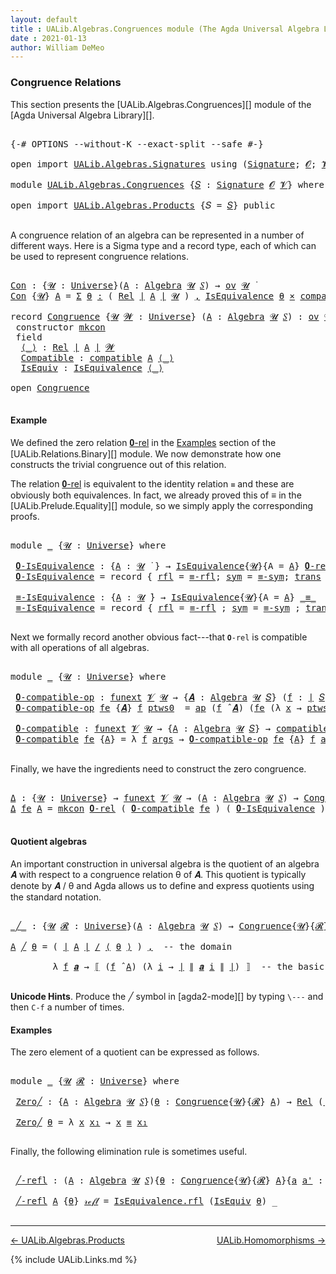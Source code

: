 ```yaml
---
layout: default
title : UALib.Algebras.Congruences module (The Agda Universal Algebra Library)
date : 2021-01-13
author: William DeMeo
---
```


### <a id="congruence-relations">Congruence Relations</a>

This section presents the [UALib.Algebras.Congruences][] module of the [Agda Universal Algebra Library][].

<pre class="Agda">

<a id="326" class="Symbol">{-#</a> <a id="330" class="Keyword">OPTIONS</a> <a id="338" class="Pragma">--without-K</a> <a id="350" class="Pragma">--exact-split</a> <a id="364" class="Pragma">--safe</a> <a id="371" class="Symbol">#-}</a>

<a id="376" class="Keyword">open</a> <a id="381" class="Keyword">import</a> <a id="388" href="UALib.Algebras.Signatures.html" class="Module">UALib.Algebras.Signatures</a> <a id="414" class="Keyword">using</a> <a id="420" class="Symbol">(</a><a id="421" href="UALib.Algebras.Signatures.html#1377" class="Function">Signature</a><a id="430" class="Symbol">;</a> <a id="432" href="universes.html#613" class="Generalizable">𝓞</a><a id="433" class="Symbol">;</a> <a id="435" href="universes.html#617" class="Generalizable">𝓥</a><a id="436" class="Symbol">)</a>

<a id="439" class="Keyword">module</a> <a id="446" href="UALib.Algebras.Congruences.html" class="Module">UALib.Algebras.Congruences</a> <a id="473" class="Symbol">{</a><a id="474" href="UALib.Algebras.Congruences.html#474" class="Bound">𝑆</a> <a id="476" class="Symbol">:</a> <a id="478" href="UALib.Algebras.Signatures.html#1377" class="Function">Signature</a> <a id="488" href="universes.html#613" class="Generalizable">𝓞</a> <a id="490" href="universes.html#617" class="Generalizable">𝓥</a><a id="491" class="Symbol">}</a> <a id="493" class="Keyword">where</a>

<a id="500" class="Keyword">open</a> <a id="505" class="Keyword">import</a> <a id="512" href="UALib.Algebras.Products.html" class="Module">UALib.Algebras.Products</a> <a id="536" class="Symbol">{</a><a id="537" class="Argument">𝑆</a> <a id="539" class="Symbol">=</a> <a id="541" href="UALib.Algebras.Congruences.html#474" class="Bound">𝑆</a><a id="542" class="Symbol">}</a> <a id="544" class="Keyword">public</a>

</pre>

A congruence relation of an algebra can be represented in a number of different ways.  Here is a Sigma type and a record type, each of which can be used to represent congruence relations.

<pre class="Agda">

<a id="Con"></a><a id="767" href="UALib.Algebras.Congruences.html#767" class="Function">Con</a> <a id="771" class="Symbol">:</a> <a id="773" class="Symbol">{</a><a id="774" href="UALib.Algebras.Congruences.html#774" class="Bound">𝓤</a> <a id="776" class="Symbol">:</a> <a id="778" href="universes.html#551" class="Function">Universe</a><a id="786" class="Symbol">}(</a><a id="788" href="UALib.Algebras.Congruences.html#788" class="Bound">A</a> <a id="790" class="Symbol">:</a> <a id="792" href="UALib.Algebras.Algebras.html#771" class="Function">Algebra</a> <a id="800" href="UALib.Algebras.Congruences.html#774" class="Bound">𝓤</a> <a id="802" href="UALib.Algebras.Congruences.html#474" class="Bound">𝑆</a><a id="803" class="Symbol">)</a> <a id="805" class="Symbol">→</a> <a id="807" href="UALib.Algebras.Products.html#2091" class="Function">ov</a> <a id="810" href="UALib.Algebras.Congruences.html#774" class="Bound">𝓤</a> <a id="812" href="universes.html#758" class="Function Operator">̇</a>
<a id="814" href="UALib.Algebras.Congruences.html#767" class="Function">Con</a> <a id="818" class="Symbol">{</a><a id="819" href="UALib.Algebras.Congruences.html#819" class="Bound">𝓤</a><a id="820" class="Symbol">}</a> <a id="822" href="UALib.Algebras.Congruences.html#822" class="Bound">A</a> <a id="824" class="Symbol">=</a> <a id="826" href="MGS-MLTT.html#3074" class="Function">Σ</a> <a id="828" href="UALib.Algebras.Congruences.html#828" class="Bound">θ</a> <a id="830" href="MGS-MLTT.html#3074" class="Function">꞉</a> <a id="832" class="Symbol">(</a> <a id="834" href="UALib.Relations.Binary.html#1475" class="Function">Rel</a> <a id="838" href="UALib.Prelude.Preliminaries.html#11658" class="Function Operator">∣</a> <a id="840" href="UALib.Algebras.Congruences.html#822" class="Bound">A</a> <a id="842" href="UALib.Prelude.Preliminaries.html#11658" class="Function Operator">∣</a> <a id="844" href="UALib.Algebras.Congruences.html#819" class="Bound">𝓤</a> <a id="846" class="Symbol">)</a> <a id="848" href="MGS-MLTT.html#3074" class="Function">,</a> <a id="850" href="UALib.Relations.Quotients.html#1922" class="Record">IsEquivalence</a> <a id="864" href="UALib.Algebras.Congruences.html#828" class="Bound">θ</a> <a id="866" href="MGS-MLTT.html#3515" class="Function Operator">×</a> <a id="868" href="UALib.Algebras.Algebras.html#5416" class="Function">compatible</a> <a id="879" href="UALib.Algebras.Congruences.html#822" class="Bound">A</a> <a id="881" href="UALib.Algebras.Congruences.html#828" class="Bound">θ</a>

<a id="884" class="Keyword">record</a> <a id="Congruence"></a><a id="891" href="UALib.Algebras.Congruences.html#891" class="Record">Congruence</a> <a id="902" class="Symbol">{</a><a id="903" href="UALib.Algebras.Congruences.html#903" class="Bound">𝓤</a> <a id="905" href="UALib.Algebras.Congruences.html#905" class="Bound">𝓦</a> <a id="907" class="Symbol">:</a> <a id="909" href="universes.html#551" class="Function">Universe</a><a id="917" class="Symbol">}</a> <a id="919" class="Symbol">(</a><a id="920" href="UALib.Algebras.Congruences.html#920" class="Bound">A</a> <a id="922" class="Symbol">:</a> <a id="924" href="UALib.Algebras.Algebras.html#771" class="Function">Algebra</a> <a id="932" href="UALib.Algebras.Congruences.html#903" class="Bound">𝓤</a> <a id="934" href="UALib.Algebras.Congruences.html#474" class="Bound">𝑆</a><a id="935" class="Symbol">)</a> <a id="937" class="Symbol">:</a> <a id="939" href="UALib.Algebras.Products.html#2091" class="Function">ov</a> <a id="942" href="UALib.Algebras.Congruences.html#905" class="Bound">𝓦</a> <a id="944" href="Agda.Primitive.html#636" class="Function Operator">⊔</a> <a id="946" href="UALib.Algebras.Congruences.html#903" class="Bound">𝓤</a> <a id="948" href="universes.html#758" class="Function Operator">̇</a>  <a id="951" class="Keyword">where</a>
 <a id="958" class="Keyword">constructor</a> <a id="mkcon"></a><a id="970" href="UALib.Algebras.Congruences.html#970" class="InductiveConstructor">mkcon</a>
 <a id="977" class="Keyword">field</a>
  <a id="Congruence.⟨_⟩"></a><a id="985" href="UALib.Algebras.Congruences.html#985" class="Field Operator">⟨_⟩</a> <a id="989" class="Symbol">:</a> <a id="991" href="UALib.Relations.Binary.html#1475" class="Function">Rel</a> <a id="995" href="UALib.Prelude.Preliminaries.html#11658" class="Function Operator">∣</a> <a id="997" href="UALib.Algebras.Congruences.html#920" class="Bound">A</a> <a id="999" href="UALib.Prelude.Preliminaries.html#11658" class="Function Operator">∣</a> <a id="1001" href="UALib.Algebras.Congruences.html#905" class="Bound">𝓦</a>
  <a id="Congruence.Compatible"></a><a id="1005" href="UALib.Algebras.Congruences.html#1005" class="Field">Compatible</a> <a id="1016" class="Symbol">:</a> <a id="1018" href="UALib.Algebras.Algebras.html#5416" class="Function">compatible</a> <a id="1029" href="UALib.Algebras.Congruences.html#920" class="Bound">A</a> <a id="1031" href="UALib.Algebras.Congruences.html#985" class="Field Operator">⟨_⟩</a>
  <a id="Congruence.IsEquiv"></a><a id="1037" href="UALib.Algebras.Congruences.html#1037" class="Field">IsEquiv</a> <a id="1045" class="Symbol">:</a> <a id="1047" href="UALib.Relations.Quotients.html#1922" class="Record">IsEquivalence</a> <a id="1061" href="UALib.Algebras.Congruences.html#985" class="Field Operator">⟨_⟩</a>

<a id="1066" class="Keyword">open</a> <a id="1071" href="UALib.Algebras.Congruences.html#891" class="Module">Congruence</a>

</pre>



#### <a id="example">Example</a>

We defined the zero relation <a href="https://ualib.gitlab.io/UALib.Relations.Binary.html#1995">𝟎-rel</a> in the <a href="https://ualib.gitlab.io/UALib.Relations.Binary.html#1995">Examples</a> section of the [UALib.Relations.Binary][] module.  We now demonstrate how one constructs the trivial congruence out of this relation.

The relation <a href="https://ualib.gitlab.io/UALib.Relations.Binary.html#1995">𝟎-rel</a> is equivalent to the identity relation `≡` and these are obviously both equivalences. In fact, we already proved this of ≡ in the [UALib.Prelude.Equality][] module, so we simply apply the corresponding proofs.

<pre class="Agda">

<a id="1774" class="Keyword">module</a> <a id="1781" href="UALib.Algebras.Congruences.html#1781" class="Module">_</a> <a id="1783" class="Symbol">{</a><a id="1784" href="UALib.Algebras.Congruences.html#1784" class="Bound">𝓤</a> <a id="1786" class="Symbol">:</a> <a id="1788" href="universes.html#551" class="Function">Universe</a><a id="1796" class="Symbol">}</a> <a id="1798" class="Keyword">where</a>

 <a id="1806" href="UALib.Algebras.Congruences.html#1806" class="Function">𝟎-IsEquivalence</a> <a id="1822" class="Symbol">:</a> <a id="1824" class="Symbol">{</a><a id="1825" href="UALib.Algebras.Congruences.html#1825" class="Bound">A</a> <a id="1827" class="Symbol">:</a> <a id="1829" href="UALib.Algebras.Congruences.html#1784" class="Bound">𝓤</a> <a id="1831" href="universes.html#758" class="Function Operator">̇</a> <a id="1833" class="Symbol">}</a> <a id="1835" class="Symbol">→</a> <a id="1837" href="UALib.Relations.Quotients.html#1922" class="Record">IsEquivalence</a><a id="1850" class="Symbol">{</a><a id="1851" href="UALib.Algebras.Congruences.html#1784" class="Bound">𝓤</a><a id="1852" class="Symbol">}{</a><a id="1854" class="Argument">A</a> <a id="1856" class="Symbol">=</a> <a id="1858" href="UALib.Algebras.Congruences.html#1825" class="Bound">A</a><a id="1859" class="Symbol">}</a> <a id="1861" href="UALib.Relations.Binary.html#2004" class="Function">𝟎-rel</a>
 <a id="1868" href="UALib.Algebras.Congruences.html#1806" class="Function">𝟎-IsEquivalence</a> <a id="1884" class="Symbol">=</a> <a id="1886" class="Keyword">record</a> <a id="1893" class="Symbol">{</a> <a id="1895" href="UALib.Relations.Quotients.html#1990" class="Field">rfl</a> <a id="1899" class="Symbol">=</a> <a id="1901" href="UALib.Prelude.Equality.html#1490" class="Function">≡-rfl</a><a id="1906" class="Symbol">;</a> <a id="1908" href="UALib.Relations.Quotients.html#2015" class="Field">sym</a> <a id="1912" class="Symbol">=</a> <a id="1914" href="UALib.Prelude.Equality.html#1534" class="Function">≡-sym</a><a id="1919" class="Symbol">;</a> <a id="1921" href="UALib.Relations.Quotients.html#2040" class="Field">trans</a> <a id="1927" class="Symbol">=</a> <a id="1929" href="UALib.Prelude.Equality.html#1599" class="Function">≡-trans</a> <a id="1937" class="Symbol">}</a>

 <a id="1941" href="UALib.Algebras.Congruences.html#1941" class="Function">≡-IsEquivalence</a> <a id="1957" class="Symbol">:</a> <a id="1959" class="Symbol">{</a><a id="1960" href="UALib.Algebras.Congruences.html#1960" class="Bound">A</a> <a id="1962" class="Symbol">:</a> <a id="1964" href="UALib.Algebras.Congruences.html#1784" class="Bound">𝓤</a> <a id="1966" href="universes.html#758" class="Function Operator">̇</a><a id="1967" class="Symbol">}</a> <a id="1969" class="Symbol">→</a> <a id="1971" href="UALib.Relations.Quotients.html#1922" class="Record">IsEquivalence</a><a id="1984" class="Symbol">{</a><a id="1985" href="UALib.Algebras.Congruences.html#1784" class="Bound">𝓤</a><a id="1986" class="Symbol">}{</a><a id="1988" class="Argument">A</a> <a id="1990" class="Symbol">=</a> <a id="1992" href="UALib.Algebras.Congruences.html#1960" class="Bound">A</a><a id="1993" class="Symbol">}</a> <a id="1995" href="UALib.Prelude.Preliminaries.html#5556" class="Datatype Operator">_≡_</a>
 <a id="2000" href="UALib.Algebras.Congruences.html#1941" class="Function">≡-IsEquivalence</a> <a id="2016" class="Symbol">=</a> <a id="2018" class="Keyword">record</a> <a id="2025" class="Symbol">{</a> <a id="2027" href="UALib.Relations.Quotients.html#1990" class="Field">rfl</a> <a id="2031" class="Symbol">=</a> <a id="2033" href="UALib.Prelude.Equality.html#1490" class="Function">≡-rfl</a> <a id="2039" class="Symbol">;</a> <a id="2041" href="UALib.Relations.Quotients.html#2015" class="Field">sym</a> <a id="2045" class="Symbol">=</a> <a id="2047" href="UALib.Prelude.Equality.html#1534" class="Function">≡-sym</a> <a id="2053" class="Symbol">;</a> <a id="2055" href="UALib.Relations.Quotients.html#2040" class="Field">trans</a> <a id="2061" class="Symbol">=</a> <a id="2063" href="UALib.Prelude.Equality.html#1599" class="Function">≡-trans</a> <a id="2071" class="Symbol">}</a>

</pre>

Next we formally record another obvious fact---that `𝟎-rel` is compatible with all operations of all algebras.

<pre class="Agda">

<a id="2212" class="Keyword">module</a> <a id="2219" href="UALib.Algebras.Congruences.html#2219" class="Module">_</a> <a id="2221" class="Symbol">{</a><a id="2222" href="UALib.Algebras.Congruences.html#2222" class="Bound">𝓤</a> <a id="2224" class="Symbol">:</a> <a id="2226" href="universes.html#551" class="Function">Universe</a><a id="2234" class="Symbol">}</a> <a id="2236" class="Keyword">where</a>

 <a id="2244" href="UALib.Algebras.Congruences.html#2244" class="Function">𝟎-compatible-op</a> <a id="2260" class="Symbol">:</a> <a id="2262" href="MGS-FunExt-from-Univalence.html#393" class="Function">funext</a> <a id="2269" href="UALib.Algebras.Congruences.html#490" class="Bound">𝓥</a> <a id="2271" href="UALib.Algebras.Congruences.html#2222" class="Bound">𝓤</a> <a id="2273" class="Symbol">→</a> <a id="2275" class="Symbol">{</a><a id="2276" href="UALib.Algebras.Congruences.html#2276" class="Bound">𝑨</a> <a id="2278" class="Symbol">:</a> <a id="2280" href="UALib.Algebras.Algebras.html#771" class="Function">Algebra</a> <a id="2288" href="UALib.Algebras.Congruences.html#2222" class="Bound">𝓤</a> <a id="2290" href="UALib.Algebras.Congruences.html#474" class="Bound">𝑆</a><a id="2291" class="Symbol">}</a> <a id="2293" class="Symbol">(</a><a id="2294" href="UALib.Algebras.Congruences.html#2294" class="Bound">f</a> <a id="2296" class="Symbol">:</a> <a id="2298" href="UALib.Prelude.Preliminaries.html#11658" class="Function Operator">∣</a> <a id="2300" href="UALib.Algebras.Congruences.html#474" class="Bound">𝑆</a> <a id="2302" href="UALib.Prelude.Preliminaries.html#11658" class="Function Operator">∣</a><a id="2303" class="Symbol">)</a> <a id="2305" class="Symbol">→</a> <a id="2307" href="UALib.Algebras.Algebras.html#5199" class="Function">compatible-op</a> <a id="2321" class="Symbol">{</a><a id="2322" class="Argument">𝑨</a> <a id="2324" class="Symbol">=</a> <a id="2326" href="UALib.Algebras.Congruences.html#2276" class="Bound">𝑨</a><a id="2327" class="Symbol">}</a>  <a id="2330" href="UALib.Algebras.Congruences.html#2294" class="Bound">f</a> <a id="2332" href="UALib.Relations.Binary.html#2004" class="Function">𝟎-rel</a>
 <a id="2339" href="UALib.Algebras.Congruences.html#2244" class="Function">𝟎-compatible-op</a> <a id="2355" href="UALib.Algebras.Congruences.html#2355" class="Bound">fe</a> <a id="2358" class="Symbol">{</a><a id="2359" href="UALib.Algebras.Congruences.html#2359" class="Bound">𝑨</a><a id="2360" class="Symbol">}</a> <a id="2362" href="UALib.Algebras.Congruences.html#2362" class="Bound">f</a> <a id="2364" href="UALib.Algebras.Congruences.html#2364" class="Bound">ptws0</a>  <a id="2371" class="Symbol">=</a> <a id="2373" href="MGS-MLTT.html#6613" class="Function">ap</a> <a id="2376" class="Symbol">(</a><a id="2377" href="UALib.Algebras.Congruences.html#2362" class="Bound">f</a> <a id="2379" href="UALib.Algebras.Algebras.html#2921" class="Function Operator">̂</a> <a id="2381" href="UALib.Algebras.Congruences.html#2359" class="Bound">𝑨</a><a id="2382" class="Symbol">)</a> <a id="2384" class="Symbol">(</a><a id="2385" href="UALib.Algebras.Congruences.html#2355" class="Bound">fe</a> <a id="2388" class="Symbol">(λ</a> <a id="2391" href="UALib.Algebras.Congruences.html#2391" class="Bound">x</a> <a id="2393" class="Symbol">→</a> <a id="2395" href="UALib.Algebras.Congruences.html#2364" class="Bound">ptws0</a> <a id="2401" href="UALib.Algebras.Congruences.html#2391" class="Bound">x</a><a id="2402" class="Symbol">))</a>

 <a id="2407" href="UALib.Algebras.Congruences.html#2407" class="Function">𝟎-compatible</a> <a id="2420" class="Symbol">:</a> <a id="2422" href="MGS-FunExt-from-Univalence.html#393" class="Function">funext</a> <a id="2429" href="UALib.Algebras.Congruences.html#490" class="Bound">𝓥</a> <a id="2431" href="UALib.Algebras.Congruences.html#2222" class="Bound">𝓤</a> <a id="2433" class="Symbol">→</a> <a id="2435" class="Symbol">{</a><a id="2436" href="UALib.Algebras.Congruences.html#2436" class="Bound">A</a> <a id="2438" class="Symbol">:</a> <a id="2440" href="UALib.Algebras.Algebras.html#771" class="Function">Algebra</a> <a id="2448" href="UALib.Algebras.Congruences.html#2222" class="Bound">𝓤</a> <a id="2450" href="UALib.Algebras.Congruences.html#474" class="Bound">𝑆</a><a id="2451" class="Symbol">}</a> <a id="2453" class="Symbol">→</a> <a id="2455" href="UALib.Algebras.Algebras.html#5416" class="Function">compatible</a> <a id="2466" href="UALib.Algebras.Congruences.html#2436" class="Bound">A</a> <a id="2468" href="UALib.Relations.Binary.html#2004" class="Function">𝟎-rel</a>
 <a id="2475" href="UALib.Algebras.Congruences.html#2407" class="Function">𝟎-compatible</a> <a id="2488" href="UALib.Algebras.Congruences.html#2488" class="Bound">fe</a> <a id="2491" class="Symbol">{</a><a id="2492" href="UALib.Algebras.Congruences.html#2492" class="Bound">A</a><a id="2493" class="Symbol">}</a> <a id="2495" class="Symbol">=</a> <a id="2497" class="Symbol">λ</a> <a id="2499" href="UALib.Algebras.Congruences.html#2499" class="Bound">f</a> <a id="2501" href="UALib.Algebras.Congruences.html#2501" class="Bound">args</a> <a id="2506" class="Symbol">→</a> <a id="2508" href="UALib.Algebras.Congruences.html#2244" class="Function">𝟎-compatible-op</a> <a id="2524" href="UALib.Algebras.Congruences.html#2488" class="Bound">fe</a> <a id="2527" class="Symbol">{</a><a id="2528" href="UALib.Algebras.Congruences.html#2492" class="Bound">A</a><a id="2529" class="Symbol">}</a> <a id="2531" href="UALib.Algebras.Congruences.html#2499" class="Bound">f</a> <a id="2533" href="UALib.Algebras.Congruences.html#2501" class="Bound">args</a>

</pre>

Finally, we have the ingredients need to construct the zero congruence.

<pre class="Agda">

<a id="Δ"></a><a id="2638" href="UALib.Algebras.Congruences.html#2638" class="Function">Δ</a> <a id="2640" class="Symbol">:</a> <a id="2642" class="Symbol">{</a><a id="2643" href="UALib.Algebras.Congruences.html#2643" class="Bound">𝓤</a> <a id="2645" class="Symbol">:</a> <a id="2647" href="universes.html#551" class="Function">Universe</a><a id="2655" class="Symbol">}</a> <a id="2657" class="Symbol">→</a> <a id="2659" href="MGS-FunExt-from-Univalence.html#393" class="Function">funext</a> <a id="2666" href="UALib.Algebras.Congruences.html#490" class="Bound">𝓥</a> <a id="2668" href="UALib.Algebras.Congruences.html#2643" class="Bound">𝓤</a> <a id="2670" class="Symbol">→</a> <a id="2672" class="Symbol">(</a><a id="2673" href="UALib.Algebras.Congruences.html#2673" class="Bound">A</a> <a id="2675" class="Symbol">:</a> <a id="2677" href="UALib.Algebras.Algebras.html#771" class="Function">Algebra</a> <a id="2685" href="UALib.Algebras.Congruences.html#2643" class="Bound">𝓤</a> <a id="2687" href="UALib.Algebras.Congruences.html#474" class="Bound">𝑆</a><a id="2688" class="Symbol">)</a> <a id="2690" class="Symbol">→</a> <a id="2692" href="UALib.Algebras.Congruences.html#891" class="Record">Congruence</a> <a id="2703" href="UALib.Algebras.Congruences.html#2673" class="Bound">A</a>
<a id="2705" href="UALib.Algebras.Congruences.html#2638" class="Function">Δ</a> <a id="2707" href="UALib.Algebras.Congruences.html#2707" class="Bound">fe</a> <a id="2710" href="UALib.Algebras.Congruences.html#2710" class="Bound">A</a> <a id="2712" class="Symbol">=</a> <a id="2714" href="UALib.Algebras.Congruences.html#970" class="InductiveConstructor">mkcon</a> <a id="2720" href="UALib.Relations.Binary.html#2004" class="Function">𝟎-rel</a> <a id="2726" class="Symbol">(</a> <a id="2728" href="UALib.Algebras.Congruences.html#2407" class="Function">𝟎-compatible</a> <a id="2741" href="UALib.Algebras.Congruences.html#2707" class="Bound">fe</a> <a id="2744" class="Symbol">)</a> <a id="2746" class="Symbol">(</a> <a id="2748" href="UALib.Algebras.Congruences.html#1806" class="Function">𝟎-IsEquivalence</a> <a id="2764" class="Symbol">)</a>

</pre>




#### <a id="quotient-algebras">Quotient algebras</a>

An important construction in universal algebra is the quotient of an algebra 𝑨 with respect to a congruence relation θ of 𝑨.  This quotient is typically denote by 𝑨 / θ and Agda allows us to define and express quotients using the standard notation.

<pre class="Agda">

<a id="_╱_"></a><a id="3100" href="UALib.Algebras.Congruences.html#3100" class="Function Operator">_╱_</a> <a id="3104" class="Symbol">:</a> <a id="3106" class="Symbol">{</a><a id="3107" href="UALib.Algebras.Congruences.html#3107" class="Bound">𝓤</a> <a id="3109" href="UALib.Algebras.Congruences.html#3109" class="Bound">𝓡</a> <a id="3111" class="Symbol">:</a> <a id="3113" href="universes.html#551" class="Function">Universe</a><a id="3121" class="Symbol">}(</a><a id="3123" href="UALib.Algebras.Congruences.html#3123" class="Bound">A</a> <a id="3125" class="Symbol">:</a> <a id="3127" href="UALib.Algebras.Algebras.html#771" class="Function">Algebra</a> <a id="3135" href="UALib.Algebras.Congruences.html#3107" class="Bound">𝓤</a> <a id="3137" href="UALib.Algebras.Congruences.html#474" class="Bound">𝑆</a><a id="3138" class="Symbol">)</a> <a id="3140" class="Symbol">→</a> <a id="3142" href="UALib.Algebras.Congruences.html#891" class="Record">Congruence</a><a id="3152" class="Symbol">{</a><a id="3153" href="UALib.Algebras.Congruences.html#3107" class="Bound">𝓤</a><a id="3154" class="Symbol">}{</a><a id="3156" href="UALib.Algebras.Congruences.html#3109" class="Bound">𝓡</a><a id="3157" class="Symbol">}</a> <a id="3159" href="UALib.Algebras.Congruences.html#3123" class="Bound">A</a> <a id="3161" class="Symbol">→</a> <a id="3163" href="UALib.Algebras.Algebras.html#771" class="Function">Algebra</a> <a id="3171" class="Symbol">(</a><a id="3172" href="UALib.Algebras.Congruences.html#3107" class="Bound">𝓤</a> <a id="3174" href="Agda.Primitive.html#636" class="Function Operator">⊔</a> <a id="3176" href="UALib.Algebras.Congruences.html#3109" class="Bound">𝓡</a> <a id="3178" href="universes.html#527" class="Function Operator">⁺</a><a id="3179" class="Symbol">)</a> <a id="3181" href="UALib.Algebras.Congruences.html#474" class="Bound">𝑆</a>

<a id="3184" href="UALib.Algebras.Congruences.html#3184" class="Bound">A</a> <a id="3186" href="UALib.Algebras.Congruences.html#3100" class="Function Operator">╱</a> <a id="3188" href="UALib.Algebras.Congruences.html#3188" class="Bound">θ</a> <a id="3190" class="Symbol">=</a> <a id="3192" class="Symbol">(</a> <a id="3194" href="UALib.Prelude.Preliminaries.html#11658" class="Function Operator">∣</a> <a id="3196" href="UALib.Algebras.Congruences.html#3184" class="Bound">A</a> <a id="3198" href="UALib.Prelude.Preliminaries.html#11658" class="Function Operator">∣</a> <a id="3200" href="UALib.Relations.Quotients.html#3659" class="Function Operator">/</a> <a id="3202" href="UALib.Algebras.Congruences.html#985" class="Field Operator">⟨</a> <a id="3204" href="UALib.Algebras.Congruences.html#3188" class="Bound">θ</a> <a id="3206" href="UALib.Algebras.Congruences.html#985" class="Field Operator">⟩</a> <a id="3208" class="Symbol">)</a> <a id="3210" href="UALib.Prelude.Preliminaries.html#5665" class="InductiveConstructor Operator">,</a>  <a id="3213" class="Comment">-- the domain</a>

        <a id="3236" class="Symbol">λ</a> <a id="3238" href="UALib.Algebras.Congruences.html#3238" class="Bound">f</a> <a id="3240" href="UALib.Algebras.Congruences.html#3240" class="Bound">𝒂</a> <a id="3242" class="Symbol">→</a> <a id="3244" href="UALib.Relations.Quotients.html#3871" class="Function Operator">⟦</a> <a id="3246" class="Symbol">(</a><a id="3247" href="UALib.Algebras.Congruences.html#3238" class="Bound">f</a> <a id="3249" href="UALib.Algebras.Algebras.html#2921" class="Function Operator">̂</a> <a id="3251" href="UALib.Algebras.Congruences.html#3184" class="Bound">A</a><a id="3252" class="Symbol">)</a> <a id="3254" class="Symbol">(λ</a> <a id="3257" href="UALib.Algebras.Congruences.html#3257" class="Bound">i</a> <a id="3259" class="Symbol">→</a> <a id="3261" href="UALib.Prelude.Preliminaries.html#11658" class="Function Operator">∣</a> <a id="3263" href="UALib.Prelude.Preliminaries.html#11736" class="Function Operator">∥</a> <a id="3265" href="UALib.Algebras.Congruences.html#3240" class="Bound">𝒂</a> <a id="3267" href="UALib.Algebras.Congruences.html#3257" class="Bound">i</a> <a id="3269" href="UALib.Prelude.Preliminaries.html#11736" class="Function Operator">∥</a> <a id="3271" href="UALib.Prelude.Preliminaries.html#11658" class="Function Operator">∣</a><a id="3272" class="Symbol">)</a> <a id="3274" href="UALib.Relations.Quotients.html#3871" class="Function Operator">⟧</a>  <a id="3277" class="Comment">-- the basic operations</a>

</pre>

**Unicode Hints**. Produce the ╱ symbol in [agda2-mode][] by typing `\---` and then `C-f` a number of times.

#### <a id="examples">Examples</a>

The zero element of a quotient can be expressed as follows.

<pre class="Agda">

<a id="3535" class="Keyword">module</a> <a id="3542" href="UALib.Algebras.Congruences.html#3542" class="Module">_</a> <a id="3544" class="Symbol">{</a><a id="3545" href="UALib.Algebras.Congruences.html#3545" class="Bound">𝓤</a> <a id="3547" href="UALib.Algebras.Congruences.html#3547" class="Bound">𝓡</a> <a id="3549" class="Symbol">:</a> <a id="3551" href="universes.html#551" class="Function">Universe</a><a id="3559" class="Symbol">}</a> <a id="3561" class="Keyword">where</a>

 <a id="3569" href="UALib.Algebras.Congruences.html#3569" class="Function">Zero╱</a> <a id="3575" class="Symbol">:</a> <a id="3577" class="Symbol">{</a><a id="3578" href="UALib.Algebras.Congruences.html#3578" class="Bound">A</a> <a id="3580" class="Symbol">:</a> <a id="3582" href="UALib.Algebras.Algebras.html#771" class="Function">Algebra</a> <a id="3590" href="UALib.Algebras.Congruences.html#3545" class="Bound">𝓤</a> <a id="3592" href="UALib.Algebras.Congruences.html#474" class="Bound">𝑆</a><a id="3593" class="Symbol">}(</a><a id="3595" href="UALib.Algebras.Congruences.html#3595" class="Bound">θ</a> <a id="3597" class="Symbol">:</a> <a id="3599" href="UALib.Algebras.Congruences.html#891" class="Record">Congruence</a><a id="3609" class="Symbol">{</a><a id="3610" href="UALib.Algebras.Congruences.html#3545" class="Bound">𝓤</a><a id="3611" class="Symbol">}{</a><a id="3613" href="UALib.Algebras.Congruences.html#3547" class="Bound">𝓡</a><a id="3614" class="Symbol">}</a> <a id="3616" href="UALib.Algebras.Congruences.html#3578" class="Bound">A</a><a id="3617" class="Symbol">)</a> <a id="3619" class="Symbol">→</a> <a id="3621" href="UALib.Relations.Binary.html#1475" class="Function">Rel</a> <a id="3625" class="Symbol">(</a><a id="3626" href="UALib.Prelude.Preliminaries.html#11658" class="Function Operator">∣</a> <a id="3628" href="UALib.Algebras.Congruences.html#3578" class="Bound">A</a> <a id="3630" href="UALib.Prelude.Preliminaries.html#11658" class="Function Operator">∣</a> <a id="3632" href="UALib.Relations.Quotients.html#3659" class="Function Operator">/</a> <a id="3634" href="UALib.Algebras.Congruences.html#985" class="Field Operator">⟨</a> <a id="3636" href="UALib.Algebras.Congruences.html#3595" class="Bound">θ</a> <a id="3638" href="UALib.Algebras.Congruences.html#985" class="Field Operator">⟩</a><a id="3639" class="Symbol">)(</a><a id="3641" href="UALib.Algebras.Congruences.html#3545" class="Bound">𝓤</a> <a id="3643" href="Agda.Primitive.html#636" class="Function Operator">⊔</a> <a id="3645" href="UALib.Algebras.Congruences.html#3547" class="Bound">𝓡</a> <a id="3647" href="universes.html#527" class="Function Operator">⁺</a><a id="3648" class="Symbol">)</a>

 <a id="3652" href="UALib.Algebras.Congruences.html#3569" class="Function">Zero╱</a> <a id="3658" href="UALib.Algebras.Congruences.html#3658" class="Bound">θ</a> <a id="3660" class="Symbol">=</a> <a id="3662" class="Symbol">λ</a> <a id="3664" href="UALib.Algebras.Congruences.html#3664" class="Bound">x</a> <a id="3666" href="UALib.Algebras.Congruences.html#3666" class="Bound">x₁</a> <a id="3669" class="Symbol">→</a> <a id="3671" href="UALib.Algebras.Congruences.html#3664" class="Bound">x</a> <a id="3673" href="UALib.Prelude.Preliminaries.html#5556" class="Datatype Operator">≡</a> <a id="3675" href="UALib.Algebras.Congruences.html#3666" class="Bound">x₁</a>

</pre>

Finally, the following elimination rule is sometimes useful.

<pre class="Agda">

 <a id="3768" href="UALib.Algebras.Congruences.html#3768" class="Function">╱-refl</a> <a id="3775" class="Symbol">:</a> <a id="3777" class="Symbol">(</a><a id="3778" href="UALib.Algebras.Congruences.html#3778" class="Bound">A</a> <a id="3780" class="Symbol">:</a> <a id="3782" href="UALib.Algebras.Algebras.html#771" class="Function">Algebra</a> <a id="3790" href="UALib.Algebras.Congruences.html#3545" class="Bound">𝓤</a> <a id="3792" href="UALib.Algebras.Congruences.html#474" class="Bound">𝑆</a><a id="3793" class="Symbol">){</a><a id="3795" href="UALib.Algebras.Congruences.html#3795" class="Bound">θ</a> <a id="3797" class="Symbol">:</a> <a id="3799" href="UALib.Algebras.Congruences.html#891" class="Record">Congruence</a><a id="3809" class="Symbol">{</a><a id="3810" href="UALib.Algebras.Congruences.html#3545" class="Bound">𝓤</a><a id="3811" class="Symbol">}{</a><a id="3813" href="UALib.Algebras.Congruences.html#3547" class="Bound">𝓡</a><a id="3814" class="Symbol">}</a> <a id="3816" href="UALib.Algebras.Congruences.html#3778" class="Bound">A</a><a id="3817" class="Symbol">}{</a><a id="3819" href="UALib.Algebras.Congruences.html#3819" class="Bound">a</a> <a id="3821" href="UALib.Algebras.Congruences.html#3821" class="Bound">a&#39;</a> <a id="3824" class="Symbol">:</a> <a id="3826" href="UALib.Prelude.Preliminaries.html#11658" class="Function Operator">∣</a> <a id="3828" href="UALib.Algebras.Congruences.html#3778" class="Bound">A</a> <a id="3830" href="UALib.Prelude.Preliminaries.html#11658" class="Function Operator">∣</a><a id="3831" class="Symbol">}</a> <a id="3833" class="Symbol">→</a> <a id="3835" href="UALib.Relations.Quotients.html#3871" class="Function Operator">⟦</a> <a id="3837" href="UALib.Algebras.Congruences.html#3819" class="Bound">a</a> <a id="3839" href="UALib.Relations.Quotients.html#3871" class="Function Operator">⟧</a><a id="3840" class="Symbol">{</a><a id="3841" href="UALib.Algebras.Congruences.html#985" class="Field Operator">⟨</a> <a id="3843" href="UALib.Algebras.Congruences.html#3795" class="Bound">θ</a> <a id="3845" href="UALib.Algebras.Congruences.html#985" class="Field Operator">⟩</a><a id="3846" class="Symbol">}</a> <a id="3848" href="UALib.Prelude.Preliminaries.html#5556" class="Datatype Operator">≡</a> <a id="3850" href="UALib.Relations.Quotients.html#3871" class="Function Operator">⟦</a> <a id="3852" href="UALib.Algebras.Congruences.html#3821" class="Bound">a&#39;</a> <a id="3855" href="UALib.Relations.Quotients.html#3871" class="Function Operator">⟧</a> <a id="3857" class="Symbol">→</a> <a id="3859" href="UALib.Algebras.Congruences.html#985" class="Field Operator">⟨</a> <a id="3861" href="UALib.Algebras.Congruences.html#3795" class="Bound">θ</a> <a id="3863" href="UALib.Algebras.Congruences.html#985" class="Field Operator">⟩</a> <a id="3865" href="UALib.Algebras.Congruences.html#3819" class="Bound">a</a> <a id="3867" href="UALib.Algebras.Congruences.html#3821" class="Bound">a&#39;</a>

 <a id="3872" href="UALib.Algebras.Congruences.html#3768" class="Function">╱-refl</a> <a id="3879" href="UALib.Algebras.Congruences.html#3879" class="Bound">A</a> <a id="3881" class="Symbol">{</a><a id="3882" href="UALib.Algebras.Congruences.html#3882" class="Bound">θ</a><a id="3883" class="Symbol">}</a> <a id="3885" href="UALib.Prelude.Preliminaries.html#5570" class="InductiveConstructor">𝓇ℯ𝒻𝓁</a> <a id="3890" class="Symbol">=</a> <a id="3892" href="UALib.Relations.Quotients.html#1990" class="Field">IsEquivalence.rfl</a> <a id="3910" class="Symbol">(</a><a id="3911" href="UALib.Algebras.Congruences.html#1037" class="Field">IsEquiv</a> <a id="3919" href="UALib.Algebras.Congruences.html#3882" class="Bound">θ</a><a id="3920" class="Symbol">)</a> <a id="3922" class="Symbol">_</a>

</pre>

--------------------------------------

[← UALib.Algebras.Products](UALib.Algebras.Products.html)
<span style="float:right;">[UALib.Homomorphisms →](UALib.Homomorphisms.html)</span>

{% include UALib.Links.md %}

